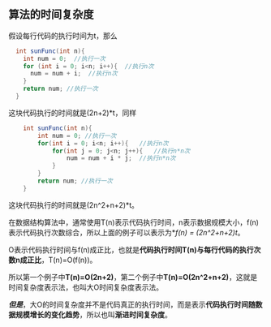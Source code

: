 ## 算法的时间复杂度
假设每行代码的执行时间为t，那么

```Java
  int sunFunc(int n){   
    int num = 0;  //执行一次
    for (int i = 0; i<n; i++){  //执行n次
      num = num + i;  //执行n次
    }
    return num; //执行一次
  }
```

这块代码执行的时间就是(2n+2)*t，同样

```Java
    int sunFunc(int n){
        int num = 0; //执行一次
        for(int i = 0; i<n; i++){   //执行n次
            for(int j = 0; j<n; j++){   //执行n*n次
                num = num + i * j;  //执行n*n次
            }
        }
        return num; //执行一次
    }
```

这块代码执行的时间就是(2n^2+n+2)*t。

在数据结构算法中，通常使用T(n)表示代码执行时间，n表示数据规模大小，f(n)表示代码执行次数综合，所以上面的例子可以表示为**f(n) = (2n^2+n+2)*t**。

O表示代码执行时间与f(n)成正比，也就是**代码执行时间T(n)与每行代码的执行次数n成正比**，T(n)=O(f(n))。

所以第一个例子中**T(n)=O(2n+2)**，第二个例子中**T(n)=O(2n^2+n+2)**，这就是时间复杂度表示法，也叫大O时间复杂度表示法。

***但是***，大O的时间复杂度并不是代码真正的执行时间，而是表示**代码执行时间随数据规模增长的变化趋势**，所以也叫**渐进时间复杂度**。

